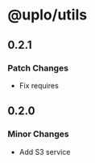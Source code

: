 # @uplo/utils

## 0.2.1

### Patch Changes

- Fix requires

## 0.2.0

### Minor Changes

- Add S3 service
